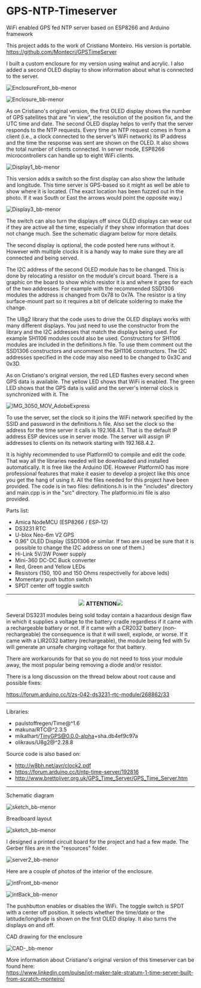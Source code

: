 # GPS-NTP-Timeserver
WiFi enabled GPS fed NTP server based on ESP8266 and Arduino framework 

This project adds to the work of Cristiano Monteiro. His version is portable.<br>
https://github.com/Montecri/GPSTimeServer

I built a custom enclosure for my version using walnut and acrylic. I also added a second OLED display to show information
about what is connected to the server. 

![EnclosureFront_bb-menor](https://github.com/mmarkin/GPS-NTP-Timeserver/blob/main/IMAGES/EnclosureFront.JPG)

![Enclosure_bb-menor](https://github.com/mmarkin/GPS-NTP-Timeserver/blob/main/IMAGES/Enclosure.JPG)

As on Cristiano's original version, the first OLED display shows the number of GPS satellites that are "in view", the resolution 
of the position fix, and the UTC time and date. The second OLED display helps to verify that the server responds to the NTP requests. 
Every time an NTP request comes in from a client (i.e., a clock connected to the server's WiFi network) its IP address and the time 
the response was sent are shown on the OLED. It also shows the total number of clients connected. In server mode, ESP8266 
microcontrollers can handle up to eight WiFi clients.

![Display1_bb-menor](https://github.com/mmarkin/GPS-NTP-Timeserver/blob/main/IMAGES/Display1.jpg)

This version adds a switch so the first display can also show the latitude and longitude. This time server is GPS-based so it 
might as well be able to show where it is located. (The exact location has been fuzzed out in the photo. If it was South or East
the arrows would point the opposite way.)

![Display3_bb-menor](https://github.com/mmarkin/GPS-NTP-Timeserver/blob/main/IMAGES/Display3.jpg)

The switch can also turn the displays off since OLED displays can wear out if they are active all the time, especially if they 
show information that does not change much. See the schematic diagram below for more details.

The second display is optional, the code posted here runs without it. However with multiple clocks it is a handy way to 
make sure they are all connected and being served. 

The I2C address of the second OLED module has to be changed. This is done by relocating a resistor on the module's circuit
board. There is a graphic on the board to show which resistor it is and where it goes for each of the two addresses. For example
with the recommended SSD1306 modules the address is changed from 0x78 to 0x7A. The resistor is a tiny surface-mount part so 
it requires a bit of delicate soldering to make the change.

The U8g2 library that the code uses to drive the OLED displays works with many different displays. 
You just need to use the constructor from the library and the I2C addresses that match the displays being used.
For example SH1106 modules could also be used. Constructors for SH1106 modules are included in the definitions.h file. 
To use them comment out the SSD1306 constructors and uncomment the SH1106 constructors. 
The I2C addresses specified in the code may also need to be changed to 0x3C and 0x3D. 

As on Cristiano's original version, the red LED flashes every second when GPS data is available.
The yellow LED shows that WiFi is enabled. The green LED shows that the GPS data is valid and the server's 
internal clock is synchronized with it. The

![IMG_3050_MOV_AdobeExpress](https://user-images.githubusercontent.com/32185145/219906084-103e5c18-b03a-4c53-9235-e16533b12cdc.gif)

To use the server, set the clock so it joins the WiFi network specified by the SSID and password in the definitions.h 
file. Also set the clock so the address for the time server it calls is 192.168.4.1. That is the default IP address ESP 
devices use in server mode. The server will assign IP addresses to clients on its network starting with 192.168.4.2.

It is highly recommended to use PlatformIO to compile and edit the code. That way all the libraries needed will be 
downloaded and installed automatically. It is free like the Arduino IDE. However PlatformIO has more professional features 
that make it easier to develop a project like this once you get the hang of using it. All the files needed for this project 
have been provided. The code is in two files: definitions.h is in the "includes" directory and main.cpp is in the "src" 
directory. The platformio.ini file is also provided. 

Parts list:

- Amica NodeMCU (ESP8266 / ESP-12)                   
- DS3231 RTC
- U-blox Neo-6m V2 GPS
- 0.96" OLED Display (SSD1306 or similar. 
  If two are used be sure that it is possible to change the I2C address on one of them.) 
- Hi-Link 5V/3W Power supply
- Mini-360 DC-DC Buck converter
- Red, Green and Yellow LEDs
- Resistors (150, 100 and 150 Ohms respectivelly for above leds)
- Momentary push button switch
- SPDT center off toggle switch

---
<p align="center"><img src="https://user-images.githubusercontent.com/38574378/132773469-08fb7b59-2f9d-4641-9665-c8d50d3904bc.png">  
<b>ATTENTION</b><img src="https://user-images.githubusercontent.com/38574378/132773469-08fb7b59-2f9d-4641-9665-c8d50d3904bc.png"></p> 

Several DS3231 modules being sold today contain a hazardous design flaw in which it supplies a voltage to the battery cradle 
regardless if it came with a rechargeable battery or not. 
If it came with a CR2032 battery (non-rechargeable) the consequence is that it will swell, explode, or worse. 
If it came with a LIR2032 battery (rechargeable), the module being fed with 5v will generate an unsafe charging voltage for 
that battery.

There are workarounds for that so you do not need to toss your module away, the most popular being removing a diode and/or 
resistor.

There is a long discussion on the thread below about root cause and possible fixes:

https://forum.arduino.cc/t/zs-042-ds3231-rtc-module/268862/33

---

Libraries:

- paulstoffregen/Time@^1.6
- makuna/RTC@^2.3.5
- mikalhart/TinyGPS@0.0.0-alpha+sha.db4ef9c97a
- olikraus/U8g2@^2.28.8

Source code is also based on:<br>
- http://w8bh.net/avr/clock2.pdf
- https://forum.arduino.cc/t/ntp-time-server/192816
- http://www.brettoliver.org.uk/GPS_Time_Server/GPS_Time_Server.htm

---

Schematic diagram

![sketch_bb-menor](https://github.com/mmarkin/GPS-NTP-Timeserver/blob/main/resources/Schematic2.png)

Breadboard layout

![sketch_bb-menor](https://github.com/mmarkin/GPS-NTP-Timeserver/blob/main/resources/sketch2_bb.png)

I designed a printed circuit board for the project and had a few made. The Gerber files are in the "resources" folder.

![server2_bb-menor](https://github.com/mmarkin/GPS-NTP-Timeserver/blob/main/IMAGES/Server%202.JPG)

Here are a couple of photos of the interior of the enclosure.

![intFront_bb-menor](https://github.com/mmarkin/GPS-NTP-Timeserver/blob/main/IMAGES/NewInteriorFront2.JPG)

![intBack_bb-menor](https://github.com/mmarkin/GPS-NTP-Timeserver/blob/main/IMAGES/NewInteriorBack.JPG)

The pushbutton enables or disables the WiFi. The toggle switch is SPDT with a center off position. It selects whether
the time/date or the latitude/longitude is shown on the first OLED display. It also turns the displays on and off.

CAD drawing for the enclosure

![CAD-_bb-menor](https://github.com/mmarkin/GPS-NTP-Timeserver/blob/main/IMAGES/Enclosure.png)

More information about Cristiano's original version of this timeserver can be found here:<br>
https://www.linkedin.com/pulse/iot-maker-tale-stratum-1-time-server-built-from-scratch-monteiro/

